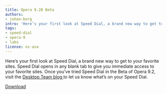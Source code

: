 ```yaml
---
title: Opera 9.20 Beta
authors:
- johan-borg
intro: 'Here’s your first look at Speed Dial, a brand new way to get to your favorite sites. Speed Dial opens in any blank tab to give you immediate access to your favorite sites. Once you’ve tried Speed Dial in the Beta of Opera 9.2, visit the Desktop Team blog to let us know what’s on your Speed Dial.'
tags:
- speed-dial
- opera-9
- labs
license: os-asa
---
```


Here’s your first look at Speed Dial, a brand new way to get to your favorite sites. Speed Dial opens in any blank tab to give you immediate access to your favorite sites. Once you’ve tried Speed Dial in the Beta of Opera 9.2, visit the [ Desktop Team blog ][1] to let us know what’s on your Speed Dial.

[1]: http://my.opera.com/desktopteam/blog/

[Download][2]

[2]: http://www.opera.com/download/
